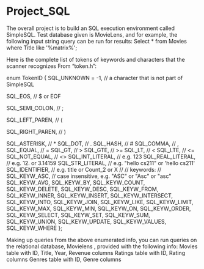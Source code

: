 # Project_SQL

The overall project is to build an SQL execution environment called SimpleSQL. Test database given is MovieLens,
and for example, the following input string query can be run for results: Select * from Movies where Title like '%matrix%';

Here is the complete list of tokens of keywords and characters that the scanner recognizes From “token.h”:

enum TokenID
{
 SQL_UNKNOWN = -1, // a character that is not part of SimpleSQL 

 SQL_EOS, // $ or EOF
 
 SQL_SEMI_COLON, // ;
 
 SQL_LEFT_PAREN, // (
 
 SQL_RIGHT_PAREN, // )
 
 SQL_ASTERISK, // *
 SQL_DOT, // .
 SQL_HASH, // #
 SQL_COMMA, // ,
 SQL_EQUAL, // =
 SQL_GT, // >
 SQL_GTE, // >=
 SQL_LT, // <
 SQL_LTE, // <=
 SQL_NOT_EQUAL, // <>
 SQL_INT_LITERAL, // e.g. 123
 SQL_REAL_LITERAL, // e.g. 12. or 3.14159
 SQL_STR_LITERAL, // e.g. "hello cs211" or 'hello cs211'
 SQL_IDENTIFIER, // e.g. title or Count_2 or X
 //
 // keywords:
 //
 SQL_KEYW_ASC, // case insensitive, e.g. "ASC" or "Asc" or "asc"
 SQL_KEYW_AVG,
 SQL_KEYW_BY,
 SQL_KEYW_COUNT,
 SQL_KEYW_DELETE,
 SQL_KEYW_DESC,
 SQL_KEYW_FROM,
 SQL_KEYW_INNER,
 SQL_KEYW_INSERT,
 SQL_KEYW_INTERSECT,
 SQL_KEYW_INTO,
 SQL_KEYW_JOIN,
 SQL_KEYW_LIKE,
 SQL_KEYW_LIMIT,
 SQL_KEYW_MAX,
 SQL_KEYW_MIN,
 SQL_KEYW_ON,
 SQL_KEYW_ORDER,
SQL_KEYW_SELECT,
 SQL_KEYW_SET,
 SQL_KEYW_SUM,
 SQL_KEYW_UNION,
 SQL_KEYW_UPDATE,
 SQL_KEYW_VALUES,
 SQL_KEYW_WHERE
};

Making up queries from the above enumerated info, you can run queries on the relational database, Movielens , provided with the following info:
Movies table with ID, Title, Year, Revenue columns
Ratings table with ID, Rating columns
Genres table with ID, Genre columns
